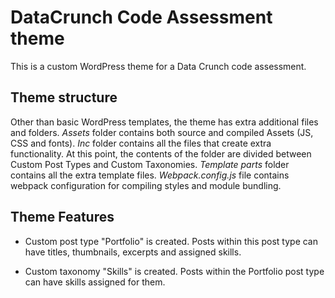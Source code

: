 # DataCrunch Code Assessment theme

This is a custom WordPress theme for a Data Crunch code assessment.

## Theme structure

Other than basic WordPress templates, the theme has extra additional files and folders.
*Assets* folder contains both source and compiled Assets (JS, CSS and fonts).
*Inc* folder contains all the files that create extra functionality. At this point, the contents of the folder are divided between Custom Post Types and Custom Taxonomies.
*Template parts* folder contains all the extra template files.
*Webpack.config.js* file contains webpack configuration for compiling styles and module bundling.

## Theme Features

- Custom post type "Portfolio" is created. Posts within this post type can have titles, thumbnails, excerpts and assigned skills.

- Custom taxonomy "Skills" is created. Posts within the Portfolio post type can have skills assigned for them.

